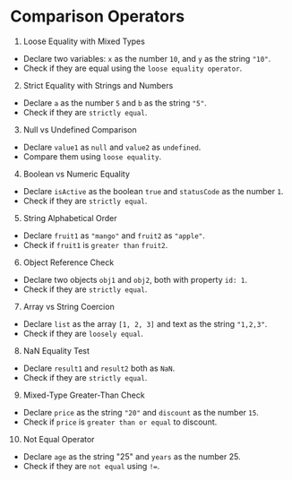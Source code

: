 # Comparison Operators

1. Loose Equality with Mixed Types
- Declare two variables: `x` as the number `10`, and `y` as the string `"10"`.
- Check if they are equal using the `loose equality operator`.

2. Strict Equality with Strings and Numbers
- Declare `a` as the number `5` and `b` as the string `"5"`.
- Check if they are `strictly equal`.

3. Null vs Undefined Comparison
- Declare `value1` as `null` and `value2` as `undefined`.
- Compare them using `loose equality`.

4. Boolean vs Numeric Equality
- Declare `isActive` as the boolean `true` and `statusCode` as the number `1`.
- Check if they are `strictly equal`.

5. String Alphabetical Order
- Declare `fruit1` as `"mango"` and `fruit2` as `"apple"`.
- Check if `fruit1` is `greater than` `fruit2`.

6. Object Reference Check
- Declare two objects `obj1` and `obj2`, both with property `id: 1`.
- Check if they are `strictly equal`.

7. Array vs String Coercion
- Declare `list` as the array `[1, 2, 3]` and text as the string `"1,2,3"`.
- Check if they are `loosely equal`.

8. NaN Equality Test
- Declare `result1` and `result2` both as `NaN`.
- Check if they are `strictly equal`.

9. Mixed-Type Greater-Than Check
- Declare `price` as the string `"20"` and `discount` as the number `15`.
- Check if `price` is `greater than or equal` to discount.

10. Not Equal Operator
- Declare `age` as the string "25" and `years` as the number 25.
- Check if they are `not equal` using `!=`.